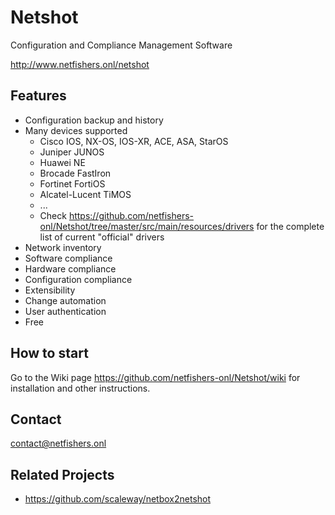 # Netshot
Configuration and Compliance Management Software

http://www.netfishers.onl/netshot

## Features

* Configuration backup and history
* Many devices supported
  * Cisco IOS, NX-OS, IOS-XR, ACE, ASA, StarOS
  * Juniper JUNOS
  * Huawei NE
  * Brocade FastIron
  * Fortinet FortiOS
  * Alcatel-Lucent TiMOS
  * ...
  * Check https://github.com/netfishers-onl/Netshot/tree/master/src/main/resources/drivers for the complete list of current "official" drivers
* Network inventory
* Software compliance
* Hardware compliance
* Configuration compliance
* Extensibility
* Change automation
* User authentication
* Free

## How to start

Go to the Wiki page https://github.com/netfishers-onl/Netshot/wiki for installation and other instructions.

## Contact

contact@netfishers.onl

## Related Projects

* https://github.com/scaleway/netbox2netshot
